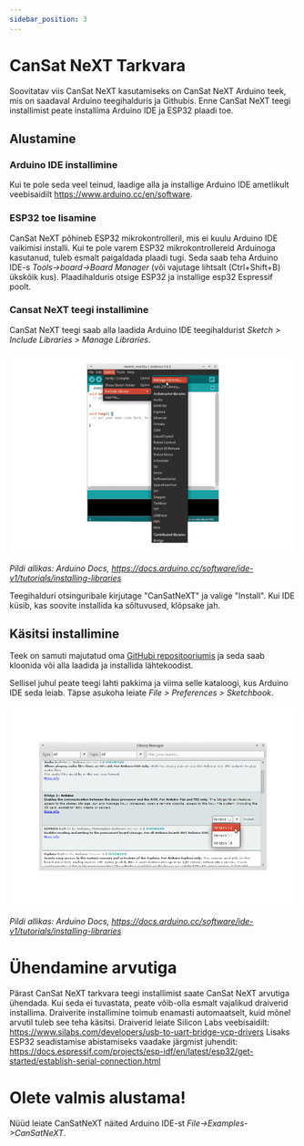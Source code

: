 ```yaml
---
sidebar_position: 3
---
```


# CanSat NeXT Tarkvara

Soovitatav viis CanSat NeXT kasutamiseks on CanSat NeXT Arduino teek, mis on saadaval Arduino teegihalduris ja Githubis. Enne CanSat NeXT teegi installimist peate installima Arduino IDE ja ESP32 plaadi toe.

## Alustamine

### Arduino IDE installimine

Kui te pole seda veel teinud, laadige alla ja installige Arduino IDE ametlikult veebisaidilt https://www.arduino.cc/en/software.

### ESP32 toe lisamine

CanSat NeXT põhineb ESP32 mikrokontrolleril, mis ei kuulu Arduino IDE vaikimisi installi. Kui te pole varem ESP32 mikrokontrollereid Arduinoga kasutanud, tuleb esmalt paigaldada plaadi tugi. Seda saab teha Arduino IDE-s *Tools->board->Board Manager* (või vajutage lihtsalt (Ctrl+Shift+B) ükskõik kus). Plaadihalduris otsige ESP32 ja installige esp32 Espressif poolt.

### Cansat NeXT teegi installimine

CanSat NeXT teegi saab alla laadida Arduino IDE teegihaldurist *Sketch > Include Libraries > Manage Libraries*.

![Uute teekide lisamine Arduino IDE-ga.](./img/LibraryManager_1.png)

*Pildi allikas: Arduino Docs, https://docs.arduino.cc/software/ide-v1/tutorials/installing-libraries*

Teegihalduri otsinguribale kirjutage "CanSatNeXT" ja valige "Install". Kui IDE küsib, kas soovite installida ka sõltuvused, klõpsake jah.

## Käsitsi installimine

Teek on samuti majutatud oma [GitHubi repositooriumis](https://github.com/netnspace/CanSatNeXT_library) ja seda saab kloonida või alla laadida ja installida lähtekoodist.

Sellisel juhul peate teegi lahti pakkima ja viima selle kataloogi, kus Arduino IDE seda leiab. Täpse asukoha leiate *File > Preferences > Sketchbook*.

![Uute teekide lisamine Arduino IDE-ga.](./img/LibraryManager_2.png)

*Pildi allikas: Arduino Docs, https://docs.arduino.cc/software/ide-v1/tutorials/installing-libraries*

# Ühendamine arvutiga

Pärast CanSat NeXT tarkvara teegi installimist saate CanSat NeXT arvutiga ühendada. Kui seda ei tuvastata, peate võib-olla esmalt vajalikud draiverid installima. Draiverite installimine toimub enamasti automaatselt, kuid mõnel arvutil tuleb see teha käsitsi. Draiverid leiate Silicon Labs veebisaidilt: https://www.silabs.com/developers/usb-to-uart-bridge-vcp-drivers
Lisaks ESP32 seadistamise abistamiseks vaadake järgmist juhendit: https://docs.espressif.com/projects/esp-idf/en/latest/esp32/get-started/establish-serial-connection.html

# Olete valmis alustama!

Nüüd leiate CanSatNeXT näited Arduino IDE-st *File->Examples->CanSatNeXT*.